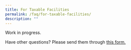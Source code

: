 ```yaml
---
title: For Taxable Facilities
permalink: /faq/for-taxable-facilities/
description: ""
---
```

Work in progress.


Have other questions? Please send them through [this form.](https://go.gov.sg/carbon-credits-contacts)